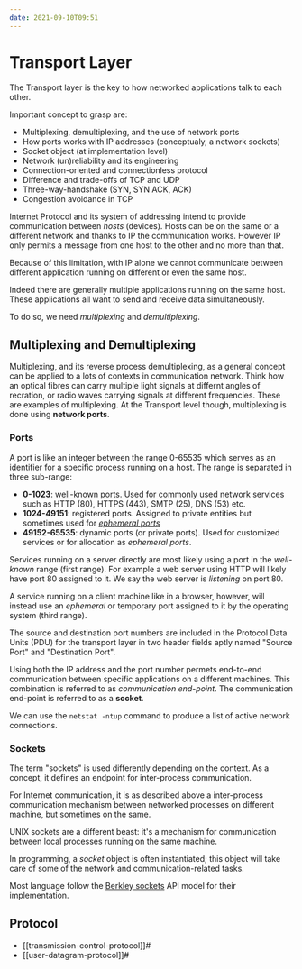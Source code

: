 ```yaml
---
date: 2021-09-10T09:51
---
```


# Transport Layer

The Transport layer is the key to how networked applications talk to each
other.

Important concept to grasp are:

- Multiplexing, demultiplexing, and the use of network ports
- How ports works with IP addresses (conceptualy, a network sockets)
- Socket object (at implementation level)
- Network (un)reliability and its engineering
- Connection-oriented and connectionless protocol
- Difference and trade-offs of TCP and UDP
- Three-way-handshake (SYN, SYN ACK, ACK)
- Congestion avoidance in TCP

Internet Protocol and its system of addressing intend to provide
communication between _hosts_ (devices). Hosts can be on the same or a
different network and thanks to IP the communication works. However IP only
permits a message from one host to the other and no more than that.

Because of this limitation, with IP alone we cannot communicate between
different application running on different or even the same host.

Indeed there are generally multiple applications running on the same host.
These applications all want to send and receive data simultaneously.

To do so, we need _multiplexing_ and _demultiplexing_.

## Multiplexing and Demultiplexing

Multiplexing, and its reverse process demultiplexing, as a general concept
can be applied to a lots of contexts in communication network. Think how an
optical fibres can carry multiple light signals at differnt angles of
recration, or radio waves carrying signals at different frequencies. These
are examples of multiplexing. At the Transport level though, multiplexing
is done using **network ports**.

### Ports

A port is like an integer between the range 0-65535 which serves as an
identifier for a specific process running on a host. The range is separated
in three sub-range:

- **0-1023**: well-known ports. Used for commonly used network services
such as HTTP (80), HTTPS (443), SMTP (25), DNS (53) etc.
- **1024-49151**: registered ports. Assigned to private entities but
sometimes used for _[ephemeral
ports](https://en.wikipedia.org/wiki/Ephemeral_port)_
- **49152-65535**: dynamic ports (or private ports). Used for customized
services or for allocation as _ephemeral ports_.

Services running on a server directly are most likely using a port in the
_well-known_ range (first range). For example a web server using HTTP will
likely have port 80 assigned to it. We say the web server is _listening_ on
port 80.

A service running on a client machine like in a browser, however, will
instead use an _ephemeral_ or temporary port assigned to it by the
operating system (third range).

The source and destination port numbers are included in the Protocol Data
Units (PDU) for the transport layer in two header fields aptly named
"Source Port" and "Destination Port".

Using both the IP address and the port number permets end-to-end
communication between specific applications on a different machines. This
combination is referred to as _communication end-point_. The communication
end-point is referred to as a **socket**.

We can use the `netstat -ntup` command to produce a list of active network
connections.

### Sockets

The term "sockets" is used differently depending on the context. As a
concept, it defines an endpoint for inter-process communication.

For Internet communication, it is as described above a inter-process
communication mechanism between networked processes on different machine,
but sometimes on the same.

UNIX sockets are a different beast: it's a mechanism for communication
between local processes running on the same machine.

In programming, a _socket_ object is often instantiated; this object will
take care of some of the network and communication-related tasks.

Most language follow the [Berkley
sockets](https://en.wikipedia.org/wiki/Berkeley_sockets) API model for
their implementation.

## Protocol

- [[transmission-control-protocol]]#
- [[user-datagram-protocol]]#
